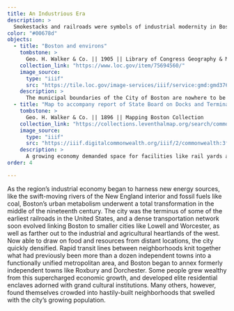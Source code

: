```yaml
---
title: An Industrious Era
description: >
  Smokestacks and railroads were symbols of industrial modernity in Boston’s nineteenth-century landscape, while grand buildings and squalid tenements testified to growing spatial inequality.
color: "#00678d"
objects:
  - title: "Boston and environs"
    tombstone: >
      Geo. H. Walker & Co. || 1905 || Library of Congress Geography & Map Division
    collection_link: "https://www.loc.gov/item/75694560/"
    image_source: 
      type: "iiif"
      src: "https://tile.loc.gov/image-services/iiif/service:gmd:gmd376:g3764:g3764b:pm002801"
    description: > 
      The municipal boundaries of the City of Boston are nowhere to be seen in this striking bird’s-eye view of the metropolitan region at the beginning of the twentieth century. Oriented looking towards the west as if the viewer is floating above the outermost reaches of Boston Harbor, this map encompasses more than two dozen independent cities and towns, which many reformers argued had been so substantively linked together by technological, economic, and social forces that they were now effectively a single massive city. One of the transformations which had most dramatically affected metropolitan geography at the turn of the century was the rise of electric street railways, shown here as red lines. Not only did these railways connect a ring of cities stretching from Weymouth in the south (right) to Lynn in the north (left), but they also allowed people to reach green spaces like the Middlesex Fells and Blue Hills reservations, both labeled here. 
  - title: "Map to accompany report of State Board on Docks and Terminal Facilities: showing existing conditions and proposed changes at the Port of Boston"
    tombstone: >
      Geo. H. Walker & Co. || 1896 || Mapping Boston Collection
    collection_link: "https://collections.leventhalmap.org/search/commonwealth:3f463612s"
    image_source: 
      type: "iiif"
      src: "https://iiif.digitalcommonwealth.org/iiif/2/commonwealth:3f4636132"
    description: > 
      A growing economy demanded space for facilities like rail yards and port facilities, as shown here on this map from a government report on how to manage the city’s industrial geography. The blue and yellow area between Cambridge, Somerville, and Charlestown shows the massive rail yards that occupied the filled land formerly at the mouth of the Miller’s River. On the peripheries of South Boston and East Boston, proposals are shown for port facilities stretching out into the tidelands. The South Boston flats would eventually become today’s Seaport district, while the East Boston flats would become Logan Airport. Near the yards indicated by yellow and orange at the very center of the map lay neighborhoods like the South Cove and the lower South End, both of which were densely crowded with substandard housing for the working-class families whose labor was indispensable to the industrial system.
order: 4

---
```


As the region’s industrial economy began to harness new energy sources, like the swift-moving rivers of the New England interior and fossil fuels like coal, Boston’s urban metabolism underwent a total transformation in the middle of the nineteenth century. The city was the terminus of some of the earliest railroads in the United States, and a dense transportation network soon evolved linking Boston to smaller cities like Lowell and Worcester, as well as farther out to the industrial and agricultural heartlands of the west. Now able to draw on food and resources from distant locations, the city quickly densified. Rapid transit lines between neighborhoods knit together what had previously been more than a dozen independent towns into a functionally unified metropolitan area, and Boston began to annex formerly independent towns like Roxbury and Dorchester. Some people grew wealthy from this supercharged economic growth, and developed elite residential enclaves adorned with grand cultural institutions. Many others, however, found themselves crowded into hastily-built neighborhoods that swelled with the city’s growing population.